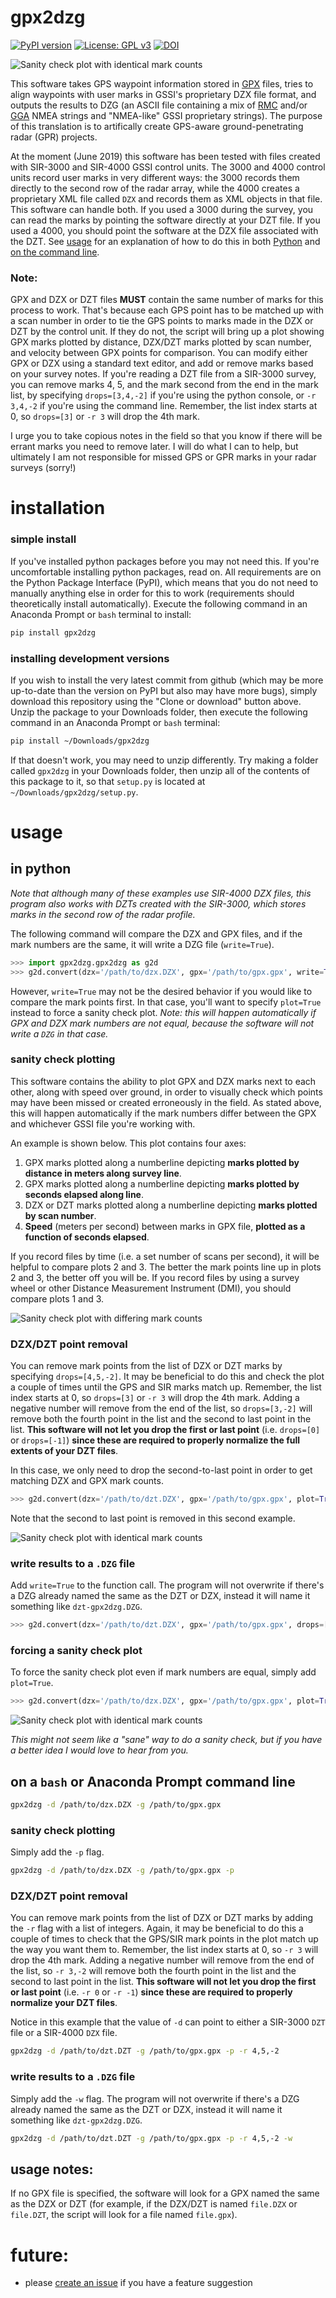 # gpx2dzg

[![PyPI version](https://badge.fury.io/py/gpx2dzg.svg)](https://badge.fury.io/py/gpx2dzg)
[![License: GPL v3](https://img.shields.io/badge/License-GPLv3-blue.svg)](https://github.com/iannesbitt/gpx2dzg/blob/master/LICENSE)
[![DOI](https://zenodo.org/badge/DOI/10.5281/zenodo.3260948.svg)](https://doi.org/10.5281/zenodo.3260948)

![Sanity check plot with identical mark counts](https://github.com/iannesbitt/gpx2dzg/raw/master/img/Figure_1b.png)

This software takes GPS waypoint information stored in [GPX](https://en.wikipedia.org/wiki/GPS_Exchange_Format) files, tries to align waypoints with user marks in GSSI's proprietary DZX file format, and outputs the results to DZG (an ASCII file containing a mix of [RMC](http://aprs.gids.nl/nmea/#rmc) and/or [GGA](http://aprs.gids.nl/nmea/#gga) NMEA strings and "NMEA-like" GSSI proprietary strings). The purpose of this translation is to artifically create GPS-aware ground-penetrating radar (GPR) projects.

At the moment (June 2019) this software has been tested with files created with SIR-3000 and SIR-4000 GSSI control units. The 3000 and 4000 control units record user marks in very different ways: the 3000 records them directly to the second row of the radar array, while the 4000 creates a proprietary XML file called `DZX` and records them as XML objects in that file. This software can handle both. If you used a 3000 during the survey, you can read the marks by pointing the software directly at your DZT file. If you used a 4000, you should point the software at the DZX file associated with the DZT. See [usage](#usage) for an explanation of how to do this in both [Python](#in-python) and [on the command line](#on-a-bash-or-anaconda-prompt-command-line).


### Note:
GPX and DZX or DZT files **MUST** contain the same number of marks for this process to work. That's because each GPS point has to be matched up with a scan number in order to tie the GPS points to marks made in the DZX or DZT by the control unit. If they do not, the script will bring up a plot showing GPX marks plotted by distance, DZX/DZT marks plotted by scan number, and velocity between GPX points for comparison. You can modify either GPX or DZX using a standard text editor, and add or remove marks based on your survey notes. If you're reading a DZT file from a SIR-3000 survey, you can remove marks 4, 5, and the mark second from the end in the mark list, by specifying `drops=[3,4,-2]` if you're using the python console, or `-r 3,4,-2` if you're using the command line. Remember, the list index starts at 0, so `drops=[3]` or `-r 3` will drop the 4th mark.

I urge you to take copious notes in the field so that you know if there will be errant marks you need to remove later. I will do what I can to help, but ultimately I am not responsible for missed GPS or GPR marks in your radar surveys (sorry!)

# installation

### simple install

If you've installed python packages before you may not need this. If you're uncomfortable installing python packages, read on. All requirements are on the Python Package Interface (PyPI), which means that you do not need to manually anything else in order for this to work (requirements should theoretically install automatically). Execute the following command in an Anaconda Prompt or `bash` terminal to install:

```bash
pip install gpx2dzg
```

### installing development versions

If you wish to install the very latest commit from github (which may be more up-to-date than the version on PyPI but also may have more bugs), simply download this repository using the "Clone or download" button above. Unzip the package to your Downloads folder, then execute the following command in an Anaconda Prompt or `bash` terminal:

```bash
pip install ~/Downloads/gpx2dzg
```

If that doesn't work, you may need to unzip differently. Try making a folder called `gpx2dzg` in your Downloads folder, then unzip all of the contents of this package to it, so that `setup.py` is located at `~/Downloads/gpx2dzg/setup.py`. 

# usage

## in python

*Note that although many of these examples use SIR-4000 DZX files, this program also works with DZTs created with the SIR-3000, which stores marks in the second row of the radar profile.*

The following command will compare the DZX and GPX files, and if the mark numbers are the same, it will write a DZG file (`write=True`).

```python
>>> import gpx2dzg.gpx2dzg as g2d
>>> g2d.convert(dzx='/path/to/dzx.DZX', gpx='/path/to/gpx.gpx', write=True)
```

However, `write=True` may not be the desired behavior if you would like to compare the mark points first. In that case, you'll want to specify `plot=True` instead to force a sanity check plot. *Note: this will happen automatically if GPX and DZX mark numbers are not equal, because the software will not write a `DZG` in that case.*

### sanity check plotting

This software contains the ability to plot GPX and DZX marks next to each other, along with speed over ground, in order to visually check which points may have been missed or created erroneously in the field. As stated above, this will happen automatically if the mark numbers differ between the GPX and whichever GSSI file you're working with.

An example is shown below. This plot contains four axes:

  1. GPX marks plotted along a numberline depicting **marks plotted by distance in meters along survey line**.
  2. GPX marks plotted along a numberline depicting **marks plotted by seconds elapsed along line**.
  3. DZX or DZT marks plotted along a numberline depicting **marks plotted by scan number**.
  4. **Speed** (meters per second) between marks in GPX file, **plotted as a function of seconds elapsed**.

If you record files by time (i.e. a set number of scans per second), it will be helpful to compare plots 2 and 3. The better the mark points line up in plots 2 and 3, the better off you will be. If you record files by using a survey wheel or other Distance Measurement Instrument (DMI), you should compare plots 1 and 3.

![Sanity check plot with differing mark counts](https://github.com/iannesbitt/gpx2dzg/raw/master/img/Figure_1a.png)

### DZX/DZT point removal

You can remove mark points from the list of DZX or DZT marks by specifying `drops=[4,5,-2]`. It may be beneficial to do this and check the plot a couple of times until the GPS and SIR marks match up. Remember, the list index starts at 0, so `drops=[3]` or `-r 3` will drop the 4th mark. Adding a negative number will remove from the end of the list, so `drops=[3,-2]` will remove both the fourth point in the list and the second to last point in the list. **This software will not let you drop the first or last point** (i.e. `drops=[0]` or `drops=[-1]`) **since these are required to properly normalize the full extents of your DZT files**.

In this case, we only need to drop the second-to-last point in order to get matching DZX and GPX mark counts.

```python
>>> g2d.convert(dzx='/path/to/dzt.DZX', gpx='/path/to/gpx.gpx', plot=True, drops=[-2])
```

Note that the second to last point is removed in this second example.

![Sanity check plot with identical mark counts](https://github.com/iannesbitt/gpx2dzg/raw/master/img/Figure_1b.png)

### write results to a `.DZG` file

Add `write=True` to the function call. The program will not overwrite if there's a DZG already named the same as the DZT or DZX, instead it will name it something like `dzt-gpx2dzg.DZG`.

```python
>>> g2d.convert(dzx='/path/to/dzt.DZX', gpx='/path/to/gpx.gpx', drops=[-2], write=True)
```

### forcing a sanity check plot

To force the sanity check plot even if mark numbers are equal, simply add `plot=True`.

```python
>>> g2d.convert(dzx='/path/to/dzx.DZX', gpx='/path/to/gpx.gpx', plot=True)
```

![Sanity check plot with identical mark counts](https://github.com/iannesbitt/gpx2dzg/raw/master/img/Figure_2.png)

*This might not seem like a "sane" way to do a sanity check, but if you have a better idea I would love to hear from you.*

## on a `bash` or Anaconda Prompt command line

```bash
gpx2dzg -d /path/to/dzx.DZX -g /path/to/gpx.gpx
```

### sanity check plotting

Simply add the `-p` flag.

```bash
gpx2dzg -d /path/to/dzx.DZX -g /path/to/gpx.gpx -p
```

### DZX/DZT point removal

You can remove mark points from the list of DZX or DZT marks by adding the `-r` flag with a list of integers. Again, it may be beneficial to do this a couple of times to check that the GPS/SIR mark points in the plot match up the way you want them to. Remember, the list index starts at 0, so `-r 3` will drop the 4th mark. Adding a negative number will remove from the end of the list, so `-r 3,-2` will remove both the fourth point in the list and the second to last point in the list. **This software will not let you drop the first or last point** (i.e. `-r 0` or `-r -1`) **since these are required to properly normalize your DZT files**.

Notice in this example that the value of `-d` can point to either a SIR-3000 `DZT` file or a SIR-4000 `DZX` file.

```bash
gpx2dzg -d /path/to/dzt.DZT -g /path/to/gpx.gpx -p -r 4,5,-2
```

### write results to a `.DZG` file

Simply add the `-w` flag. The program will not overwrite if there's a DZG already named the same as the DZT or DZX, instead it will name it something like `dzt-gpx2dzg.DZG`.

```bash
gpx2dzg -d /path/to/dzt.DZT -g /path/to/gpx.gpx -p -r 4,5,-2 -w
```

## usage notes:

If no GPX file is specified, the software will look for a GPX named the same as the DZX or DZT (for example, if the DZX/DZT is named `file.DZX` or `file.DZT`, the script will look for a file named `file.gpx`).

# future:

- please [create an issue](https://github.com/iannesbitt/gpx2dzg/issues/new) if you have a feature suggestion
